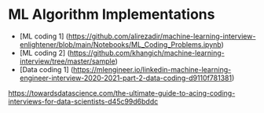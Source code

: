 # ML Algorithm Implementations

* [ML coding 1] (https://github.com/alirezadir/machine-learning-interview-enlightener/blob/main/Notebooks/ML_Coding_Problems.ipynb)
* [ML coding 2] (https://github.com/khangich/machine-learning-interview/tree/master/sample)
* [Data coding 1] (https://mlengineer.io/linkedin-machine-learning-engineer-interview-2020-2021-part-2-data-coding-d9110f781381)


https://towardsdatascience.com/the-ultimate-guide-to-acing-coding-interviews-for-data-scientists-d45c99d6bddc